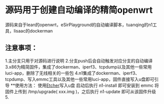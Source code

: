 # 源码用于创建自动编译的精简openwrt

源码来自于lean的openwrt，eSirPlayground的自动编译脚本，tuanqing的n1工具，lisaac的dockerman

## 注意事项：

1.主分支只用于对源码进行说明
2.分支push后会自动触发对应分支的自动编译
3.x86为精简固件，集成了dockerman、iperf3、tcpdump以及其他一些常用luci-app，删除了无线相关的一些包
4.n1集成了dockerman、iperf3、tcpdump、写入emmc工具以及其他一些常用luci-app，固件直接写入u盘即可引导
  **使用方法：
  使用[Etcher](https://www.balena.io/etcher/)写入u盘
  启动后执行 n1-install 即可安装到 emmc
  将固件上传到 /tmp/upgrade( xxx.img )，之后执行 n1-update 即可从该固件升级
5.
